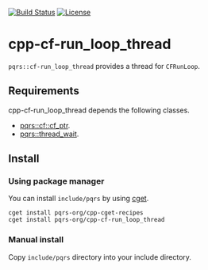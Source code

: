 [![Build Status](https://travis-ci.org/pqrs-org/cpp-cf-run_loop_thread.svg?branch=master)](https://travis-ci.org/pqrs-org/cpp-cf-run_loop_thread)
[![License](https://img.shields.io/badge/license-Boost%20Software%20License-blue.svg)](https://github.com/pqrs-org/cpp-cf-run_loop_thread/blob/master/LICENSE.md)

# cpp-cf-run_loop_thread

`pqrs::cf-run_loop_thread` provides a thread for `CFRunLoop`.

## Requirements

cpp-cf-run_loop_thread depends the following classes.

- [pqrs::cf::cf_ptr](https://github.com/pqrs-org/cpp-cf-cf_ptr).
- [pqrs::thread_wait](https://github.com/pqrs-org/cpp-thread_wait).

## Install

### Using package manager

You can install `include/pqrs` by using [cget](https://github.com/pfultz2/cget).

```shell
cget install pqrs-org/cpp-cget-recipes
cget install pqrs-org/cpp-cf-run_loop_thread
```

### Manual install

Copy `include/pqrs` directory into your include directory.
